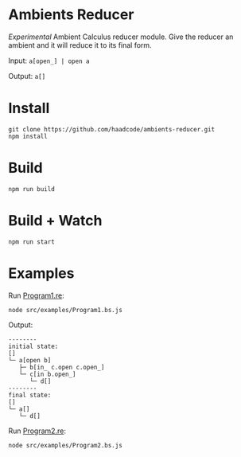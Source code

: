 # Ambients Reducer

*Experimental* Ambient Calculus reducer module. Give the reducer an ambient and it will reduce it to its final form.

Input: `a[open_] | open a`

Output: `a[]`

# Install

```
git clone https://github.com/haadcode/ambients-reducer.git
npm install
```

# Build
```
npm run build
```

# Build + Watch

```
npm run start
```

# Examples

Run [Program1.re](https://github.com/haadcode/ambients-reducer/blob/master/src/examples/Program1.re):

```
node src/examples/Program1.bs.js
```

Output:
```
--------
initial state:
[]
└─ a[open b]
   ├─ b[in_ c.open c.open_]
   └─ c[in b.open_]
      └─ d[]
--------
final state:
[]
└─ a[]
   └─ d[]
```

Run [Program2.re](https://github.com/haadcode/ambients-reducer/blob/master/src/examples/Program2.re):

```
node src/examples/Program2.bs.js
```
